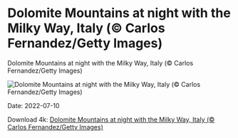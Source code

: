 # Dolomite Mountains at night with the Milky Way, Italy (© Carlos Fernandez/Getty Images)

Dolomite Mountains at night with the Milky Way, Italy (© Carlos Fernandez/Getty Images)

![Dolomite Mountains at night with the Milky Way, Italy (© Carlos Fernandez/Getty Images)](https://bing.com/th?id=OHR.DolomitesMW_EN-US7903776288_UHD.jpg&w=1024&h=576)

Date: 2022-07-10

Download 4k: [Dolomite Mountains at night with the Milky Way, Italy (© Carlos Fernandez/Getty Images)](https://bing.com/th?id=OHR.DolomitesMW_EN-US7903776288_UHD.jpg)

